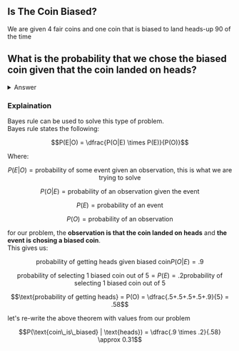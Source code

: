 ## Is The Coin Biased?
We are given 4 fair coins and one coin that is biased to land heads-up $90%$ of the time
## What is the probability that we chose the biased coin given that the coin landed on heads?  

<details> <summary> Answer </summary> </details>

### Explaination
Bayes rule can be used to solve this type of problem.  
Bayes rule states the following:  
```math
P(E|O) = \dfrac{P(O|E) \times P(E)}{P(O)}
```
Where:
```math
P(E|O) = \text{probability of some event given an observation, this is what we are trying to solve}
```
```math
P(O|E) = \text{probability of an observation given the event}
```
```math
P(E) = \text{probability of an event}
```
```math
P(O) = \text{probability of an observation}
```
for our problem, the **observation is that the coin landed on heads** and **the event is chosing a biased coin**.  
This gives us:
```math
\text{probability of getting heads given biased coin}P(O|E) = .9 
```
```math
\text{probability of selecting 1 biased coin out of 5} = P(E) = .2 \text{probability of selecting 1 biased coin out of 5}
```
```math
\text{probability of getting heads} = P(O) = \dfrac{.5+.5+.5+.5+.9}{5} = .58
```
let's re-write the above theorem with values from our problem
```math
P(\text{coin\_is\_biased} | \text{heads}) = \dfrac{.9 \times .2}{.58} \approx 0.31
```

